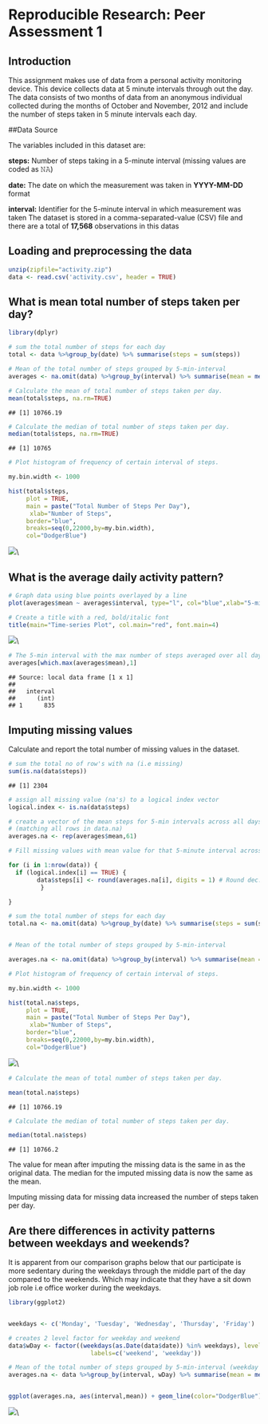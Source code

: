 # Reproducible Research: Peer Assessment 1

## Introduction

This assignment makes use of data from a personal activity monitoring device. This device collects data at 5 minute intervals through out the day. The data consists of two months of data from an anonymous individual collected during the months of October and November, 2012 and include the number of steps taken in 5 minute intervals each day.

##Data Source

The variables included in this dataset are:

**steps:** Number of steps taking in a 5-minute interval (missing values are coded as 𝙽𝙰)

**date:** The date on which the measurement was taken in **YYYY-MM-DD** format

**interval:** Identifier for the 5-minute interval in which measurement was taken
The dataset is stored in a comma-separated-value (CSV) file and there are a total of **17,568** observations in this datas


## Loading and preprocessing the data


```r
unzip(zipfile="activity.zip")
data <- read.csv('activity.csv', header = TRUE)
```


## What is mean total number of steps taken per day?


```r
library(dplyr)

# sum the total number of steps for each day
total <- data %>%group_by(date) %>% summarise(steps = sum(steps))

# Mean of the total number of steps grouped by 5-min-interval
averages <- na.omit(data) %>%group_by(interval) %>% summarise(mean = mean(steps))

# Calculate the mean of total number of steps taken per day.
mean(total$steps, na.rm=TRUE)
```

```
## [1] 10766.19
```

```r
# Calculate the median of total number of steps taken per day.
median(total$steps, na.rm=TRUE)
```

```
## [1] 10765
```

```r
# Plot histogram of frequency of certain interval of steps. 

my.bin.width <- 1000

hist(total$steps, 
     plot = TRUE, 
     main = paste("Total Number of Steps Per Day"),
      xlab="Number of Steps", 
     border="blue", 
     breaks=seq(0,22000,by=my.bin.width),
     col="DodgerBlue")
```

![](PA1_template_files/figure-html/unnamed-chunk-2-1.png)\

## What is the average daily activity pattern?


```r
# Graph data using blue points overlayed by a line 
plot(averages$mean ~ averages$interval, type="l", col="blue",xlab="5-minute Interval",ylab="Number of steps")

# Create a title with a red, bold/italic font
title(main="Time-series Plot", col.main="red", font.main=4)
```

![](PA1_template_files/figure-html/unnamed-chunk-3-1.png)\

```r
# The 5-min interval with the max number of steps averaged over all days
averages[which.max(averages$mean),1]
```

```
## Source: local data frame [1 x 1]
## 
##   interval
##      (int)
## 1      835
```


## Imputing missing values

Calculate and report the total number of missing values in the dataset. 


```r
# sum the total no of row's with na (i.e missing)
sum(is.na(data$steps))
```

```
## [1] 2304
```

```r
# assign all missing value (na's) to a logical index vector
logical.index <- is.na(data$steps)

# create a vector of the mean steps for 5-min intervals across all days
# (matching all rows in data.na)
averages.na <- rep(averages$mean,61)

# Fill missing values with mean value for that 5-minute interval across all days

for (i in 1:nrow(data)) {
  if (logical.index[i] == TRUE) {
        data$steps[i] <- round(averages.na[i], digits = 1) # Round dec. places
         } 

}

# sum the total number of steps for each day
total.na <- na.omit(data) %>%group_by(date) %>% summarise(steps = sum(steps))


# Mean of the total number of steps grouped by 5-min-interval

averages.na <- na.omit(data) %>%group_by(interval) %>% summarise(mean = mean(steps))

# Plot histogram of frequency of certain interval of steps. 

my.bin.width <- 1000

hist(total.na$steps, 
     plot = TRUE, 
     main = paste("Total Number of Steps Per Day"),
      xlab="Number of Steps", 
     border="blue", 
     breaks=seq(0,22000,by=my.bin.width),
     col="DodgerBlue")
```

![](PA1_template_files/figure-html/unnamed-chunk-4-1.png)\

```r
# Calculate the mean of total number of steps taken per day.

mean(total.na$steps)
```

```
## [1] 10766.19
```

```r
# Calculate the median of total number of steps taken per day.

median(total.na$steps)
```

```
## [1] 10766.2
```
The value for mean after imputing the missing data is the same in as the original data. The median for the imputed missing data is now the same as the mean.

Imputing missing data for missing data increased the number of steps taken per day.


## Are there differences in activity patterns between weekdays and weekends?

It is apparent from our comparison graphs below that our participate is more sedentary during the weekdays through the middle part of the day compared to the weekends. Which may indicate that they have a sit down job role i.e office worker during the weekdays. 


```r
library(ggplot2)


weekdays <- c('Monday', 'Tuesday', 'Wednesday', 'Thursday', 'Friday')

# creates 2 level factor for weekday and weekend
data$wDay <- factor((weekdays(as.Date(data$date)) %in% weekdays), levels=c(FALSE, TRUE),
                       labels=c('weekend', 'weekday'))

# Mean of the total number of steps grouped by 5-min-interval (weekday versus weekend)
averages.na <- data %>%group_by(interval, wDay) %>% summarise(mean = mean(steps))


ggplot(averages.na, aes(interval,mean)) + geom_line(color="DodgerBlue") + facet_wrap(~wDay, nrow=2) + labs(x="Interval", y="Number of steps")
```

![](PA1_template_files/figure-html/unnamed-chunk-5-1.png)\






